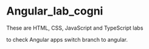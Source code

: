# Angular_lab_cogni

These are HTML, CSS, JavaScript and TypeScript labs

to check Angular apps switch branch to angular.
